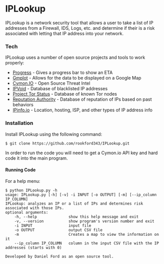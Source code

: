 # IPLookup

IPLookup is a network security tool that allows a user to take a list of IP addresses from a Firewall, IDS, Logs, etc. and determine if their is a risk associated with letting that IP address into your network.

### Tech

IPLookup uses a number of open source projects and tools to work properly:

* [Progress](https://github.com/verigak/progress) - Gives a progress bar to show an ETA
* [Gmplot](https://pypi.python.org/pypi/gmplot/1.0.5) - Allows for the data to be displayed on a Google Map
* [Cymon.IO](https://www.cymon.io) - Open Source Threat Intel
* [IPVoid](http://www.ipvoid.com/) - Database of blacklisted IP addresses
* [Project Tor Status](https://torstatus.blutmagie.de/tor_exit_query.php) - Database of known Tor nodes
* [Reputation Authority](http://www.reputationauthority.org/) - Database of reputation of IPs based on past behaviors
* [IPinfo.io](http://ipinfo.io/developers) - Location, hosting, ISP, and other types of IP address info

### Installation

Install IPLookup using the following command:

```sh
$ git clone https://github.com/rookford343/IPLookup.git
```

In order to run the code you will need to get a Cymon.io API key and hard code it into the main program.

#### Running Code
For a help menu:
```
$ python IPLookup.py -h
usage: IPLookup.py [-h] [-v] -i INPUT [-o OUTPUT] [-m] [--ip_column IP_COLUMN]
IPLookup: analyzes an IP or a list of IPs and determines risk associated with those IPs.
optional arguments:
    -h, --help              show this help message and exit
    -v, --version           show program's version number and exit
    -i INPUT                input file
    -o OUTPUT               output CSV file
    -m                      Creates a map to view the information on it
    --ip_column IP_COLUMN   column in the input CSV file with the IP addresses (starts with 0)

Developed by Daniel Ford as an open source tool.
```
